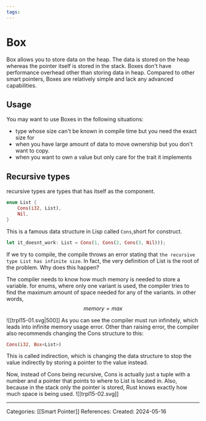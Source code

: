 ```yaml
---
tags:
---
```

# Box
Box allows you to store data on the heap. The data is stored on the heap whereas the pointer itself is stored in the stack. Boxes don't have performance overhead other than storing data in heap. Compared to other smart pointers, Boxes are relatively simple and lack any advanced capabilities.

## Usage
You may want to use Boxes in the following situations:
- type whose size can't be known in compile time but you need the exact size for
- when you have large amount of data to move ownership but you don't want to copy.
- when you want to own a value but only care for the trait it implements

## Recursive types
recursive types are types that has itself as the component.
``` rust
enum List {
	Cons(i32, List),
	Nil,
}
```
This is a famous data structure in Lisp called ```Cons```,short for construct. 
``` rust
let it_doesnt_work: List = Cons(1, Cons(2, Cons(3, Nil)));
```
If we try to compile, the compile throws an error stating that ```the recursive type List has infinite size```. In fact, the very definition of List is the root of the problem. Why does this happen?

The compiler needs to know how much memory is needed to store a variable. for enums, where only one variant is used, the compiler tries to find the maximum amount of space needed for any of the variants. in other words,
$$
memory = max
$$


![[trpl15-01.svg|500]]
As you can see the compiler must run infinitely, which leads into infinite memory usage error. Other than raising error, the compiler also recommends changing the Cons structure to this:
``` rust
Cons(i32, Box<List>)
```

This is called indirection, which is changing the data structure to stop the value indirectly by storing a pointer to the value instead.

Now, instead of Cons being recursive, Cons is actually just a tuple with a number and a pointer that points to where to List is located in. Also, because in the stack only the pointer is stored, Rust knows exactly how much space is being used.
![[trpl15-02.svg]]





---
Categories: [[Smart Pointer]]
References:
Created: 2024-05-16
